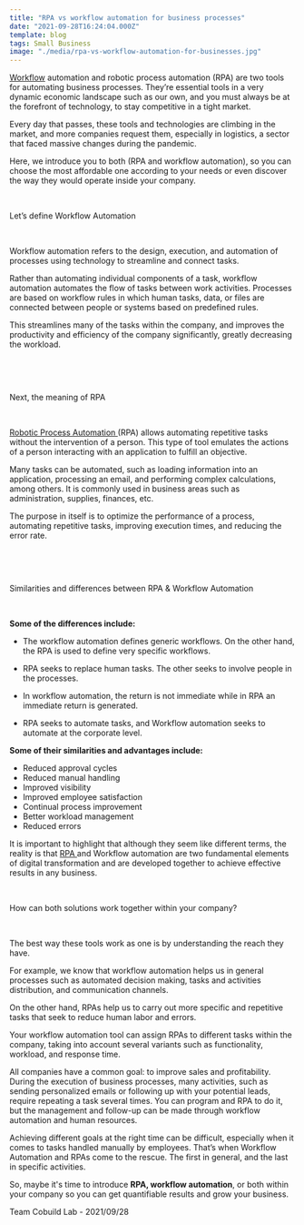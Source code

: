 ```yaml
---
title: "RPA vs workflow automation for business processes"
date: "2021-09-28T16:24:04.000Z"
template: blog
tags: Small Business
image: "./media/rpa-vs-workflow-automation-for-businesses.jpg"
---
```


<a target="_blank" href="https://www.cobuildlab.com/blog/workflows-in-your-business/"> Workflow</a> automation and robotic process automation (RPA) are two tools for automating business processes. They’re essential tools in a very dynamic economic landscape such as our own, and you must always be at the forefront of technology, to stay competitive in a tight market. 

Every day that passes, these tools and technologies are climbing in the market, and more companies request them, especially in logistics, a sector that faced massive changes  during the pandemic. 

Here, we introduce you to both (RPA and workflow automation), so you can choose the most affordable one according to your needs or even discover the way they would operate inside your company.

<br>

<title-2>Let’s define Workflow Automation</title-2>

<br>

Workflow automation refers to the design, execution, and automation of processes using technology to streamline and connect tasks. 

Rather than automating individual components of a task, workflow automation automates the flow of tasks between work activities. Processes are based on workflow rules in which human tasks, data, or files are connected between people or systems based on predefined rules. 

This streamlines many of the tasks within the company, and improves the productivity and efficiency of the company significantly, greatly decreasing the workload.

<br>

<youtube-video id="yNitSZdDfu8"></youtube-video>

<br>

<title-2>Next, the meaning of RPA</title-2>

<br>

<a target="_blank" href="https://www.cobuildlab.com/blog/top-benefits-of-robotic-process-automation-in-logistics/"> Robotic Process Automation </a> (RPA) allows automating repetitive tasks without the intervention of a person. This type of tool emulates the actions of a person interacting with an application to fulfill an objective. 

Many tasks can be automated, such as loading information into an application, processing an email, and performing complex calculations, among others. It is commonly used in business areas such as administration, supplies, finances, etc. 

The purpose in itself is to optimize the performance of a process, automating repetitive tasks, improving execution times, and reducing the error rate.

<br>

<youtube-video id="lNeCTzNRtUs"></youtube-video>

<br>

<title-3>Similarities and differences between RPA & Workflow Automation</title-3>

<br>

**Some of the differences include:**

* The workflow automation defines generic workflows. On the other hand, the RPA is used to define very specific workflows.

* RPA seeks to replace human tasks. The other seeks to involve people in the processes.

* In workflow automation, the return is not immediate while in RPA an immediate return is generated.

* RPA seeks to automate tasks, and Workflow automation seeks to automate at the corporate level.  

**Some of their similarities and advantages include:**

* Reduced approval cycles
* Reduced manual handling
* Improved visibility
* Improved employee satisfaction
* Continual process improvement
* Better workload management
* Reduced errors

It is important to highlight that although they seem like different terms, the reality is that <a target="_blank" href="https://www.cobuildlab.com/services/robotic-process-automation/"> RPA </a> and Workflow automation are two fundamental elements of digital transformation and are developed together to achieve effective results in any business.

<br>

<title-3>How can both solutions work together within your company?</title-3>

<br>

The best way these tools work as one is by understanding the reach they have.

For example, we know that workflow automation helps us in general processes such as automated decision making, tasks and activities distribution, and communication channels.

On the other hand, RPAs help us to carry out more specific and repetitive tasks that seek to reduce human labor and errors. 

Your workflow automation tool can assign RPAs to different tasks within the company, taking into account several variants such as functionality, workload, and response time.

All companies have a common goal: to improve sales and profitability. During the execution of business processes, many activities, such as sending personalized emails or following up with your potential leads, require repeating a task several times. You can program and RPA to do it, but the management and follow-up can be made through workflow automation and human resources. 

Achieving different goals at the right time can be difficult, especially when it comes to tasks handled manually by employees. That’s when Workflow Automation and RPAs come to the rescue. The first in general, and the last in specific activities.

So, maybe it's time to introduce **RPA, workflow automation**, or both within your company so you can get quantifiable results and grow your business. 


Team Cobuild Lab - 2021/09/28


